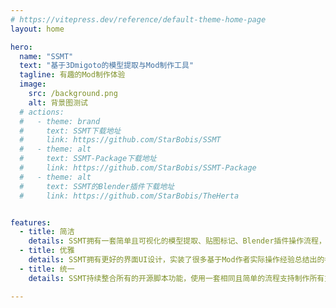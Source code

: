 ```yaml
---
# https://vitepress.dev/reference/default-theme-home-page
layout: home

hero:
  name: "SSMT"
  text: "基于3Dmigoto的模型提取与Mod制作工具"
  tagline: 有趣的Mod制作体验
  image:
    src: /background.png
    alt: 背景图测试
  # actions:
  #   - theme: brand
  #     text: SSMT下载地址
  #     link: https://github.com/StarBobis/SSMT
  #   - theme: alt
  #     text: SSMT-Package下载地址
  #     link: https://github.com/StarBobis/SSMT-Package
  #   - theme: alt
  #     text: SSMT的Blender插件下载地址
  #     link: https://github.com/StarBobis/TheHerta


features:
  - title: 简洁
    details: SSMT拥有一套简单且可视化的模型提取、贴图标记、Blender插件操作流程，大幅度减少了Mod作者所需要考虑的底层操作，所见即所得。
  - title: 优雅
    details: SSMT拥有更好的界面UI设计，实装了很多基于Mod作者实际操作经验总结出的各种功能上的细节打磨, 优雅永不过时。
  - title: 统一
    details: SSMT持续整合所有的开源脚本功能，使用一套相同且简单的流程支持制作所有支持的游戏Mod，节省了多套工具的学习成本。

---
```


